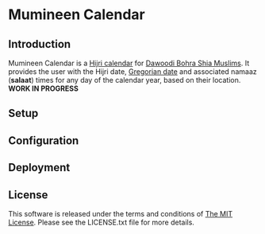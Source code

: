 # Mumineen Calendar

## Introduction

Mumineen Calendar is a [Hijri calendar](http://en.wikipedia.org/wiki/Islamic_calendar) for [Dawoodi Bohra Shia Muslims](http://en.wikipedia.org/wiki/Dawoodi_bohra). It provides the user with the Hijri date, [Gregorian date](http://en.wikipedia.org/wiki/Gregorian_calendar) and associated namaaz (**salaat**) times for any day of the calendar year, based on their location. **WORK IN PROGRESS**

## Setup

## Configuration

## Deployment

## License

This software is released under the terms and conditions of [The MIT License](http://www.opensource.org/licenses/mit-license.php "The MIT License"). Please see the LICENSE.txt file for more details.
